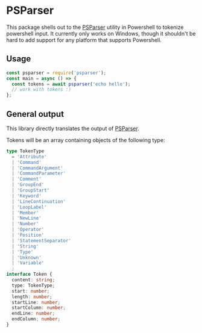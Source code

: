 # PSParser
This package shells out to the [PSParser](https://docs.microsoft.com/en-us/dotnet/api/system.management.automation.psparser?view=powershellsdk-7.0.0) utility in Powershell to tokenize powershell input. It currently only works on Windows, though it shouldn't be hard to add support for any platform that supports Powershell.

## Usage
```javascript
const psparser = require('psparser');
const main = async () => {
  const tokens = await psparser('echo hello');
  // work with tokens :)
};
```

## General output
This library directly translates the output of [PSParser](https://docs.microsoft.com/en-us/dotnet/api/system.management.automation.psparser?view=powershellsdk-7.0.0).

Tokens will be an array containing objects of the following type:
```typescript
type TokenType
  = 'Attribute'
  | 'Command'
  | 'CommandArgument'
  | 'CommandParameter'
  | 'Comment'
  | 'GroupEnd'
  | 'GroupStart'
  | 'Keyword'
  | 'LineContinuation'
  | 'LoopLabel'
  | 'Member'
  | 'NewLine'
  | 'Number'
  | 'Operator'
  | 'Position'
  | 'StatementSeparator'
  | 'String'
  | 'Type'
  | 'Unknown'
  | 'Variable'
  ;
interface Token {
  content: string;
  type: TokenType;
  start: number;
  length: number;
  startLine: number;
  startColumn: number;
  endLine: number;
  endColumn: number;
}
```
